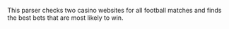 This parser checks two casino websites for all football matches and finds the best bets that are most likely to win.
